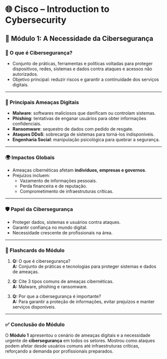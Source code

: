 # 🌐 Cisco – Introduction to Cybersecurity
## 📅 Módulo 1: A Necessidade da Cibersegurança

### 🔎 O que é Cibersegurança?
- Conjunto de práticas, ferramentas e políticas voltadas para proteger dispositivos, redes, sistemas e dados contra ataques e acessos não autorizados.
- Objetivo principal: reduzir riscos e garantir a continuidade dos serviços digitais.

---

### 🚨 Principais Ameaças Digitais
- **Malware**: softwares maliciosos que danificam ou controlam sistemas.
- **Phishing**: tentativas de enganar usuários para obter informações confidenciais.
- **Ransomware**: sequestro de dados com pedido de resgate.
- **Ataques DDoS**: sobrecarga de sistemas para torná-los indisponíveis.
- **Engenharia Social**: manipulação psicológica para quebrar a segurança.

---

### 🌍 Impactos Globais
- Ameaças cibernéticas afetam **indivíduos, empresas e governos**.
- Prejuízos incluem:
  - Vazamento de informações pessoais.
  - Perda financeira e de reputação.
  - Comprometimento de infraestruturas críticas.

---

### 🛡️ Papel da Cibersegurança
- Proteger dados, sistemas e usuários contra ataques.
- Garantir confiança no mundo digital.
- Necessidade crescente de profissionais na área.

---

### 📝 Flashcards do Módulo
1. **Q:** O que é cibersegurança?  
   **A:** Conjunto de práticas e tecnologias para proteger sistemas e dados de ameaças.

2. **Q:** Cite 3 tipos comuns de ameaças cibernéticas.  
   **A:** Malware, phishing e ransomware.

3. **Q:** Por que a cibersegurança é importante?  
   **A:** Para garantir a proteção de informações, evitar prejuízos e manter serviços disponíveis.

---

### ✅ Conclusão do Módulo
O **Módulo 1** apresentou o cenário de ameaças digitais e a necessidade urgente de **cibersegurança** em todos os setores. Mostrou como ataques podem afetar desde usuários comuns até infraestruturas críticas, reforçando a demanda por profissionais preparados.

